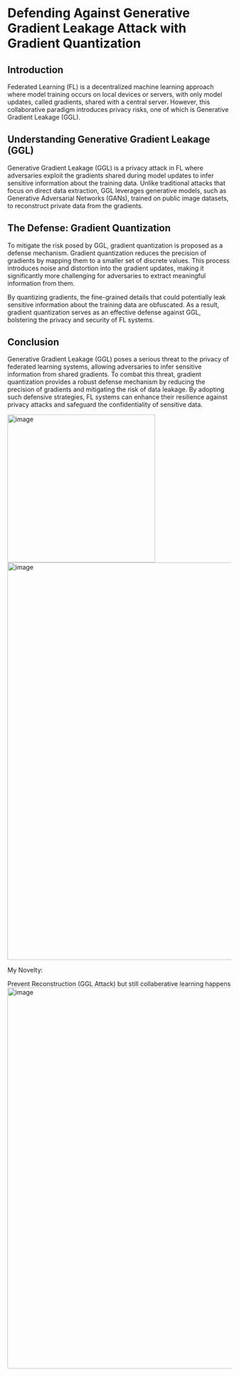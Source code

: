 # Defending Against Generative Gradient Leakage Attack with Gradient Quantization

## Introduction

Federated Learning (FL) is a decentralized machine learning approach where model training occurs on local devices or servers, with only model updates, called gradients, shared with a central server. However, this collaborative paradigm introduces privacy risks, one of which is Generative Gradient Leakage (GGL).

## Understanding Generative Gradient Leakage (GGL)

Generative Gradient Leakage (GGL) is a privacy attack in FL where adversaries exploit the gradients shared during model updates to infer sensitive information about the training data. Unlike traditional attacks that focus on direct data extraction, GGL leverages generative models, such as Generative Adversarial Networks (GANs), trained on public image datasets, to reconstruct private data from the gradients.
 
## The Defense: Gradient Quantization

To mitigate the risk posed by GGL, gradient quantization is proposed as a defense mechanism. Gradient quantization reduces the precision of gradients by mapping them to a smaller set of discrete values. This process introduces noise and distortion into the gradient updates, making it significantly more challenging for adversaries to extract meaningful information from them.

By quantizing gradients, the fine-grained details that could potentially leak sensitive information about the training data are obfuscated. As a result, gradient quantization serves as an effective defense against GGL, bolstering the privacy and security of FL systems.

## Conclusion

Generative Gradient Leakage (GGL) poses a serious threat to the privacy of federated learning systems, allowing adversaries to infer sensitive information from shared gradients. To combat this threat, gradient quantization provides a robust defense mechanism by reducing the precision of gradients and mitigating the risk of data leakage. By adopting such defensive strategies, FL systems can enhance their resilience against privacy attacks and safeguard the confidentiality of sensitive data.


<img width="332" alt="image" src="https://github.com/ANANDKRISHNAM/Privacy-Defenses-in-Federated-Learning./assets/40604290/bc678445-2d61-45a8-be09-c64778cd611e">

<img width="892" alt="image" src="https://github.com/ANANDKRISHNAM/Privacy-Defenses-in-Federated-Learning./assets/40604290/59ee705a-ff15-4997-b8be-8d98257d58fc">

My Novelty:

Prevent Reconstruction (GGL Attack) but still collaberative learning happens
<img width="855" alt="image" src="https://github.com/ANANDKRISHNAM/Privacy-Defenses-in-Federated-Learning./assets/40604290/d47d4899-182e-4905-9c99-936eaea5e72e">
